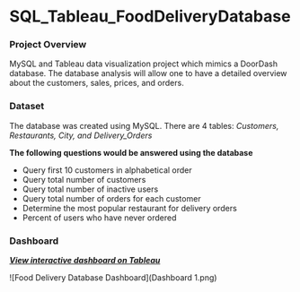 # SQL_Tableau_FoodDeliveryDatabase
<h3> Project Overview </h3>
<p> MySQL and Tableau data visualization project which mimics a DoorDash database. The database analysis will allow one to have a detailed overview about the customers, sales, prices, and orders. </p>

<h3> Dataset</h3>
<p> The database was created using MySQL. There are 4 tables: <i> Customers, Restaurants, City, and Delivery_Orders </i></p>

<strong> The following questions would be answered using the database </strong>
<ul> 
  <li> Query first 10 customers in alphabetical order </li>
  <li> Query total number of customers </li>
  <li> Query total number of inactive users </li>
  <li> Query total number of orders for each customer </li>
  <li> Determine the most popular restaurant for delivery orders </li>
  <li> Percent of users who have never ordered </li> 
  </ul>
  
<h3> Dashboard </h3>
<p> <strong> <i> <a href="https://public.tableau.com/views/fooddatabase/Dashboard1?:language=en-US&:display_count=n&:origin=viz_share_link">View interactive dashboard on Tableau </a></i> </strong>
  
![Food Delivery Database Dashboard](Dashboard 1.png)
  
  
